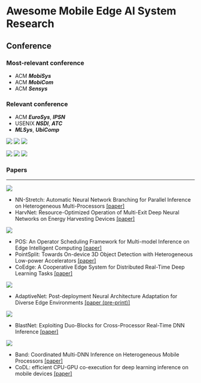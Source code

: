# Awesome Mobile Edge AI System Research

## Conference

### Most-relevant conference
- ACM ***MobiSys***
- ACM ***MobiCom***
- ACM ***Sensys***
### Relevant conference
- ACM ***EuroSys***, ***IPSN***
- USENIX ***NSDI***, ***ATC***
- ***MLSys***, ***UbiComp***



[![](https://img.shields.io/badge/2023-IPSN-yellow)](https://ipsn.acm.org/2023/) 
[![](https://img.shields.io/badge/2023-MobiSys-orange)](https://www.sigmobile.org/mobisys/2023/)
[![](https://img.shields.io/badge/2023-MobiCom-orange)](https://www.sigmobile.org/mobicom/2023/)

[![](https://img.shields.io/badge/2022-MobiSys-orange)](https://www.sigmobile.org/mobisys/2022/) 
[![](https://img.shields.io/badge/2022-MobiCom-orange)](https://www.sigmobile.org/mobicom/2022/) 
[![](https://img.shields.io/badge/2022-SenSys-yellow)](https://sensys.acm.org/2022/) 





### Papers
---
[![](https://img.shields.io/badge/2023-MobiSys-orange)](https://www.sigmobile.org/mobisys/2023/)
- NN-Stretch: Automatic Neural Network Branching for Parallel Inference on Heterogeneous Multi-Processors [[paper]](https://dl.acm.org/doi/pdf/10.1145/3472381.3479910)
- HarvNet: Resource-Optimized Operation of Multi-Exit Deep Neural Networks on Energy Harvesting Devices
 [[paper]](https://dl.acm.org/doi/pdf/10.1145/3581791.3596845)

[![](https://img.shields.io/badge/2023-IPSN-yellow)](https://ipsn.acm.org/2023/)

- POS: An Operator Scheduling Framework for Multi-model Inference on Edge Intelligent Computing [[paper]](https://dl.acm.org/doi/pdf/10.1145/3583120.3586953)
- PointSplit: Towards On-device 3D Object Detection with Heterogeneous Low-power Accelerators [[paper]](https://dl.acm.org/doi/pdf/10.1145/3583120.3587045)
- CoEdge: A Cooperative Edge System for Distributed Real-Time Deep Learning Tasks [[paper]](https://dl.acm.org/doi/pdf/10.1145/3583120.3586955)

[![](https://img.shields.io/badge/2023-MobiCom-orange)](https://www.sigmobile.org/mobicom/2023/)

- AdaptiveNet: Post-deployment Neural Architecture Adaptation for Diverse Edge Environments [[paper (pre-print)]](https://arxiv.org/pdf/2303.07129.pdf)

[![](https://img.shields.io/badge/2022-SenSys-yellow)](https://sensys.acm.org/2022/) 

- BlastNet: Exploiting Duo-Blocks for Cross-Processor Real-Time DNN Inference [[paper]](https://dl.acm.org/doi/pdf/10.1145/3560905.3568520)

[![](https://img.shields.io/badge/2022-MobiSys-orange)](https://www.sigmobile.org/mobisys/2022/) 

- Band: Coordinated Multi-DNN Inference on Heterogeneous Mobile Processors [[paper]](https://dl.acm.org/doi/pdf/10.1145/3498361.3538948)
- CoDL: efficient CPU-GPU co-execution for deep learning inference on mobile devices [[paper]](https://dl.acm.org/doi/pdf/10.1145/3498361.3538932)